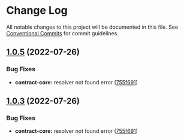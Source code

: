 # Change Log

All notable changes to this project will be documented in this file.
See [Conventional Commits](https://conventionalcommits.org) for commit guidelines.

## [1.0.5](https://github.com/waves-enterprise/js-contract-sdk/compare/@wavesenterprise/contract-core@1.0.2...@wavesenterprise/contract-core@1.0.5) (2022-07-26)


### Bug Fixes

* **contract-core:** resolver not found error ([755f691](https://github.com/waves-enterprise/js-contract-sdk/commit/755f6916126bcf23efafc345b755e1c833d1f69c))





## [1.0.3](https://github.com/waves-enterprise/js-contract-sdk/compare/@wavesenterprise/contract-core@1.0.2...@wavesenterprise/contract-core@1.0.3) (2022-07-26)


### Bug Fixes

* **contract-core:** resolver not found error ([755f691](https://github.com/waves-enterprise/js-contract-sdk/commit/755f6916126bcf23efafc345b755e1c833d1f69c))
